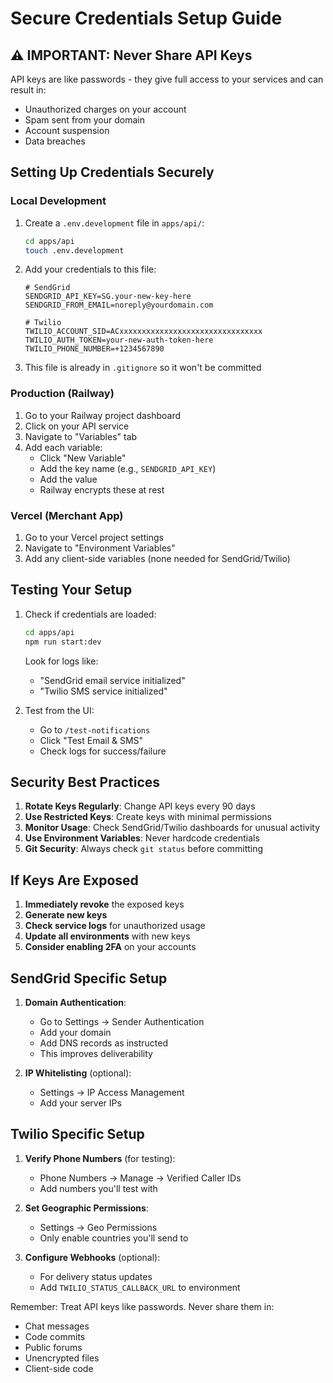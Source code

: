 # Secure Credentials Setup Guide

## ⚠️ IMPORTANT: Never Share API Keys

API keys are like passwords - they give full access to your services and can result in:
- Unauthorized charges on your account
- Spam sent from your domain
- Account suspension
- Data breaches

## Setting Up Credentials Securely

### Local Development

1. Create a `.env.development` file in `apps/api/`:
   ```bash
   cd apps/api
   touch .env.development
   ```

2. Add your credentials to this file:
   ```env
   # SendGrid
   SENDGRID_API_KEY=SG.your-new-key-here
   SENDGRID_FROM_EMAIL=noreply@yourdomain.com

   # Twilio
   TWILIO_ACCOUNT_SID=ACxxxxxxxxxxxxxxxxxxxxxxxxxxxxxxxx
   TWILIO_AUTH_TOKEN=your-new-auth-token-here
   TWILIO_PHONE_NUMBER=+1234567890
   ```

3. This file is already in `.gitignore` so it won't be committed

### Production (Railway)

1. Go to your Railway project dashboard
2. Click on your API service
3. Navigate to "Variables" tab
4. Add each variable:
   - Click "New Variable"
   - Add the key name (e.g., `SENDGRID_API_KEY`)
   - Add the value
   - Railway encrypts these at rest

### Vercel (Merchant App)

1. Go to your Vercel project settings
2. Navigate to "Environment Variables"
3. Add any client-side variables (none needed for SendGrid/Twilio)

## Testing Your Setup

1. Check if credentials are loaded:
   ```bash
   cd apps/api
   npm run start:dev
   ```
   Look for logs like:
   - "SendGrid email service initialized"
   - "Twilio SMS service initialized"

2. Test from the UI:
   - Go to `/test-notifications`
   - Click "Test Email & SMS"
   - Check logs for success/failure

## Security Best Practices

1. **Rotate Keys Regularly**: Change API keys every 90 days
2. **Use Restricted Keys**: Create keys with minimal permissions
3. **Monitor Usage**: Check SendGrid/Twilio dashboards for unusual activity
4. **Use Environment Variables**: Never hardcode credentials
5. **Git Security**: Always check `git status` before committing

## If Keys Are Exposed

1. **Immediately revoke** the exposed keys
2. **Generate new keys**
3. **Check service logs** for unauthorized usage
4. **Update all environments** with new keys
5. **Consider enabling 2FA** on your accounts

## SendGrid Specific Setup

1. **Domain Authentication**:
   - Go to Settings → Sender Authentication
   - Add your domain
   - Add DNS records as instructed
   - This improves deliverability

2. **IP Whitelisting** (optional):
   - Settings → IP Access Management
   - Add your server IPs

## Twilio Specific Setup

1. **Verify Phone Numbers** (for testing):
   - Phone Numbers → Manage → Verified Caller IDs
   - Add numbers you'll test with

2. **Set Geographic Permissions**:
   - Settings → Geo Permissions
   - Only enable countries you'll send to

3. **Configure Webhooks** (optional):
   - For delivery status updates
   - Add `TWILIO_STATUS_CALLBACK_URL` to environment

Remember: Treat API keys like passwords. Never share them in:
- Chat messages
- Code commits  
- Public forums
- Unencrypted files
- Client-side code